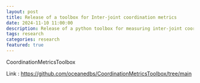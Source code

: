 ```yaml
---
layout: post
title: Release of a toolbox for Inter-joint coordination metrics
date: 2024-11-10 11:00:00
description: Release of a python toolbox for measuring inter-joint coordination for multiple joints
tags: research
categories: research
featured: true
---
```


CoordinationMetricsToolbox

Link : https://github.com/oceanedbs/CoordinationMetricsToolbox/tree/main
